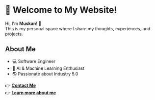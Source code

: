 # 👋 Welcome to My Website!

Hi, I'm **Muskan**! 🚀  
This is my personal space where I share my thoughts, experiences, and projects.

## About Me
- 💻 Software Engineer  
- 🤖 AI & Machine Learning Enthusiast  
- 🌎 Passionate about Industry 5.0  

👉 **[Contact Me](./contact.md)**  
👉 **[Learn more about me](./about.md)**
